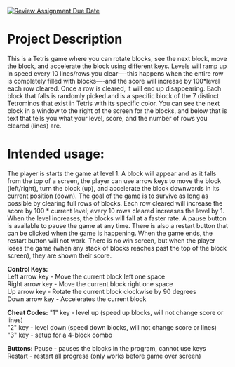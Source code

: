 [![Review Assignment Due Date](https://classroom.github.com/assets/deadline-readme-button-22041afd0340ce965d47ae6ef1cefeee28c7c493a6346c4f15d667ab976d596c.svg)](https://classroom.github.com/a/YxXKqIeT)

# Project Description
This is a Tetris game where you can rotate blocks, see the next block, move the block, and accelerate the block using different keys. Levels will ramp up in speed every 10 lines/rows you clear—-this happens when the entire row is completely filled with blocks—-and the score will increase by 100*level each row cleared. Once a row is cleared, it will end up disappearing. Each block that falls is randomly picked and is a specific block of the 7 distinct Tetrominos that exist in Tetris with its specific color. You can see the next block in a window to the right of the screen for the blocks, and below that is text that tells you what your level, score, and the number of rows you cleared (lines) are.  

# Intended usage:
The player is starts the game at level 1. A block will appear and as it falls from the top of a screen, the player can use arrow keys to move the block (left/right), turn the block (up), and accelerate the block downwards in its current position (down). The goal of the game is to survive as long as possible by clearing full rows of blocks. Each row cleared will increase the score by 100 * current level; every 10 rows cleared increases the level by 1. When the level increases, the blocks will fall at a faster rate. A pause button is available to pause the game at any time. There is also a restart button that can be clicked when the game is happening. When the game ends, the restart button will not work. There is no win screen, but when the player loses the game (when any stack of blocks reaches past the top of the block screen), they are shown their score.  

**Control Keys:**  
Left arrow key - Move the current block left one space  
Right arrow key - Move the current block right one space  
Up arrow key - Rotate the current block clockwise by 90 degrees  
Down arrow key - Accelerates the current block  

**Cheat Codes:**
"1" key - level up (speed up blocks, will not change score or lines)  
"2" key - level down (speed down blocks, will not change score or lines)  
"3" key - setup for a 4-block combo  

**Buttons:**
Pause - pauses the blocks in the program, cannot use keys  
Restart - restart all progress (only works before game over screen)
